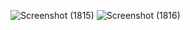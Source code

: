 ![Screenshot (1815)](https://user-images.githubusercontent.com/92038917/139516607-d20d78d6-255f-45cd-83bf-ade1d18a1279.png)
![Screenshot (1816)](https://user-images.githubusercontent.com/92038917/139516610-b02c3180-0f04-4fa3-b084-3f027c013f1f.png)
